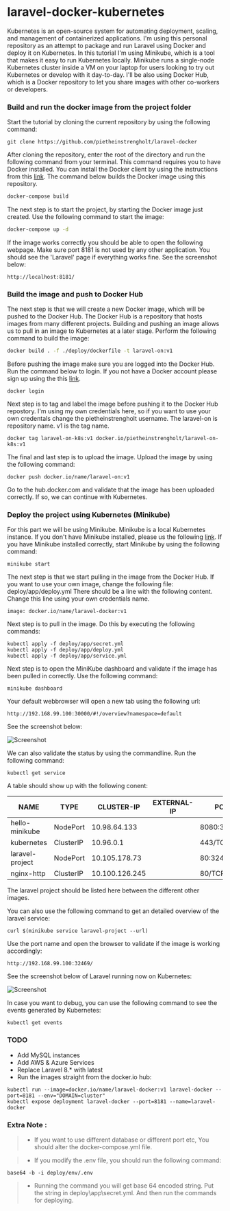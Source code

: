 # laravel-docker-kubernetes

Kubernetes is an open-source system for automating deployment, scaling, and management of containerized applications. I'm using this personal repository as an attempt to package and run Laravel using Docker and deploy it on Kubernetes. In this tutorial I'm using Minikube, which is a tool that makes it easy to run Kubernetes locally. Minikube runs a single-node Kubernetes cluster inside a VM on your laptop for users looking to try out Kubernetes or develop with it day-to-day. I'll be also using Docker Hub, which is a Docker repository to let you share images with other co-workers or developers.

### Build and run the docker image from the project folder

Start the tutorial by cloning the current repository by using the following command:

``` 
git clone https://github.com/pietheinstrengholt/laravel-docker
```
 
After cloning the repository, enter the root of the directory and run the following command from your terminal. This command requires you to have Docker installed. You can install the Docker client by using the instructions from this [link](https://docs.docker.com/). The command below builds the Docker image using this repository.

```sh
docker-compose build
```

The next step is to start the project, by starting the Docker image just created. Use the following command to start the image:

```sh
docker-compose up -d
```

If the image works correctly you should be able to open the following webpage. Make sure port 8181 is not used by any other application. You should see the 'Laravel' page if everything works fine. See the screenshot below:

```
http://localhost:8181/
```
 
### Build the image and push to Docker Hub

The next step is that we will create a new Docker image, which will be pushed to the Docker Hub. The Docker Hub is a repository that hosts images from many different projects. Building and pushing an image allows us to pull in an image to Kubernetes at a later stage. Perform the following command to build the image:

```sh
docker build . -f ./deploy/dockerfile -t laravel-on:v1
```

Before pushing the image make sure you are logged into the Docker Hub. Run the command below to login. If you not have a Docker account please sign up using the this [link](https://hub.docker.com/).

```
docker login
```

Next step is to tag and label the image before pushing it to the Docker Hub repostory. I'm using my own credentials here, so if you want to use your own credentals change the pietheinstrengholt username. The laravel-on is repository name. v1 is the tag name.

```
docker tag laravel-on-k8s:v1 docker.io/pietheinstrengholt/laravel-on-k8s:v1
```

The final and last step is to upload the image. Upload the image by using the following command:

```
docker push docker.io/name/laravel-on:v1
```

Go to the hub.docker.com and validate that the image has been uploaded correctly. If so, we can continue with Kubernetes.

### Deploy the project using Kubernetes (Minikube)

For this part we will be using Minikube. Minikube is a local Kubernetes instance. If you don't have Minikube installed, please us the following [link](https://kubernetes.io/docs/tasks/tools/install-minikube/). If you have Minikube installed correctly, start Minikube by using the following command:

```
minikube start
```

The next step is that we start pulling in the image from the Docker Hub. If you want to use your own image, change the following file: deploy/app/deploy.yml
There should be a line with the following content. Change this line using your own credentials name.

```
image: docker.io/name/laravel-docker:v1
```

Next step is to pull in the image. Do this by executing the following commands:

```
kubectl apply -f deploy/app/secret.yml
kubectl apply -f deploy/app/deploy.yml
kubectl apply -f deploy/app/service.yml
``` 

Next step is to open the MiniKube dashboard and validate if the image has been pulled in correctly. Use the following command:

```
minikube dashboard
```

Your default webbrowser will open a new tab using the following url:

```
http://192.168.99.100:30000/#!/overview?namespace=default
```

See the screenshot below:

![Screenshot](public/img/kubernetes.png)

We can also validate the status by using the commandline. Run the following command:

``` 
kubectl get service
```

A table should show up with the following conent:

NAME     |     TYPE      |     CLUSTER-IP  |  EXTERNAL-IP   |  PORT(S)   |     AGE
---------|---------------|-----------------|----------------|------------|----------
hello-minikube  |  NodePort  |  10.98.64.133  |  <none>  |  8080:30271/TCP  |  2d
kubernetes  |  ClusterIP  |  10.96.0.1  |  <none>  |  443/TCP  |  2d
laravel-project  |  NodePort  |  10.105.178.73  |  <none>  |  80:32469/TCP  |  10m
nginx-http  |  ClusterIP  |  10.100.126.245  |  <none>  |  80/TCP  |  20h

The laravel project should be listed here between the different other images. 

You can also use the following command to get an detailed overview of the laravel service:

```
curl $(minikube service laravel-project --url)
```

Use the port name and open the browser to validate if the image is working accordingly:

```
http://192.168.99.100:32469/
``` 

See the screenshot below of Laravel running now on Kubernetes:

![Screenshot](public/img/laravel-project.png)

In case you want to debug, you can use the following command to see the events generated by Kubernetes:

```
kubectl get events
```

### TODO
- Add MySQL instances
- Add AWS & Azure Services
- Replace Laravel 8.* with latest
- Run the images straight from the docker.io hub:

```
kubectl run --image=docker.io/name/laravel-docker:v1 laravel-docker --port=8181 --env="DOMAIN=cluster"
kubectl expose deployment laravel-docker --port=8181 --name=laravel-docker
```

### Extra Note :

> - If you want to use different database or different port etc, You should alter the docker-compose.yml file.

> - If you modify the .env file, you should run the following command:

```  
base64 -b -i deploy/env/.env
```

> - Running the command you will get base 64 encoded string. Put the string in deploy\app\secret.yml. And then run the commands for deploying.

